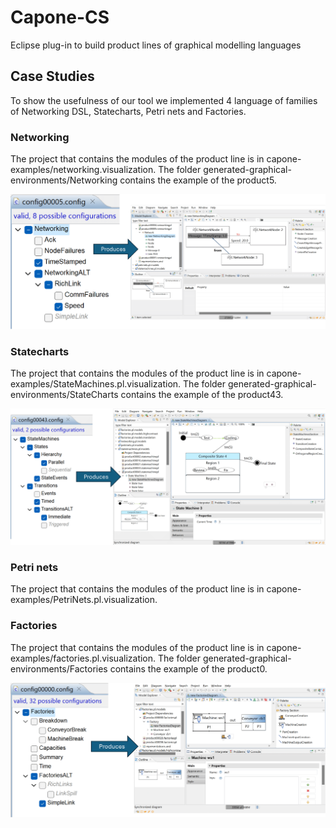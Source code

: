 # Capone-CS
Eclipse plug-in to build product lines of graphical modelling languages

## Case Studies

To show the usefulness of our tool we implemented 4 language of families of Networking DSL, Statecharts, Petri nets and Factories.

### Networking

The project that contains the modules of the product line is in capone-examples/networking.visualization. The folder generated-graphical-environments/Networking contains the example of the product5.

![Example of a Networking Configuration](https://github.com/antoniogarmendia/capone-graphical-pl/blob/main/images/networking-product5.png?raw=true)

### Statecharts

The project that contains the modules of the product line is in capone-examples/StateMachines.pl.visualization. The folder generated-graphical-environments/StateCharts contains the example of the product43.

![Example of a StateChart Configuration](https://github.com/antoniogarmendia/capone-graphical-pl/blob/main/images/statecharts-product43.png?raw=true)

### Petri nets

The project that contains the modules of the product line is in capone-examples/PetriNets.pl.visualization. 

### Factories

The project that contains the modules of the product line is in capone-examples/factories.pl.visualization. The folder generated-graphical-environments/Factories contains the example of the product0.

![Example of a Factory Configuration](https://github.com/antoniogarmendia/capone-graphical-pl/blob/main/images/factories-product0.png?raw=true)

